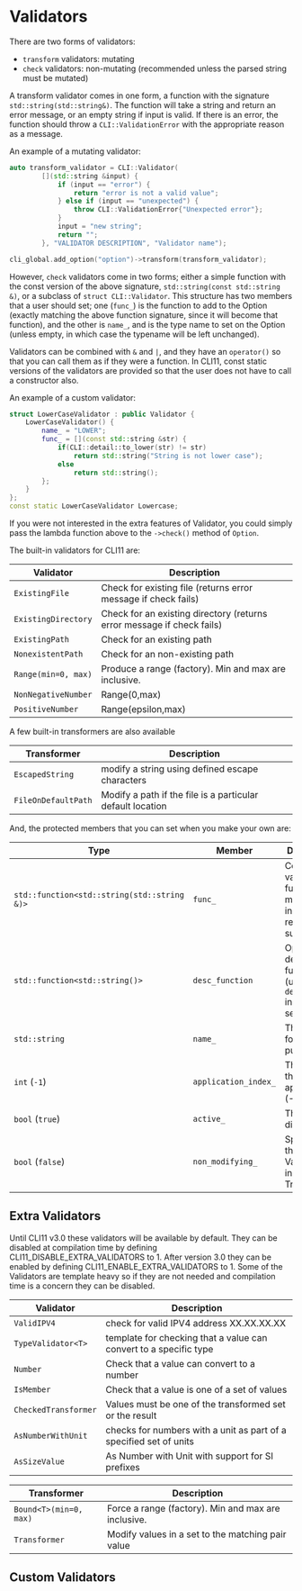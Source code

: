 # Validators

There are two forms of validators:

- `transform` validators: mutating
- `check` validators: non-mutating (recommended unless the parsed string must be
  mutated)

A transform validator comes in one form, a function with the signature
`std::string(std::string&)`. The function will take a string and return an error
message, or an empty string if input is valid. If there is an error, the
function should throw a `CLI::ValidationError` with the appropriate reason as a
message.

An example of a mutating validator:

```cpp
auto transform_validator = CLI::Validator(
        [](std::string &input) {
            if (input == "error") {
                return "error is not a valid value";
            } else if (input == "unexpected") {
                throw CLI::ValidationError{"Unexpected error"};
            }
            input = "new string";
            return "";
        }, "VALIDATOR DESCRIPTION", "Validator name");

cli_global.add_option("option")->transform(transform_validator);
```

However, `check` validators come in two forms; either a simple function with the
const version of the above signature, `std::string(const std::string &)`, or a
subclass of `struct CLI::Validator`. This structure has two members that a user
should set; one (`func_`) is the function to add to the Option (exactly matching
the above function signature, since it will become that function), and the other
is `name_`, and is the type name to set on the Option (unless empty, in which
case the typename will be left unchanged).

Validators can be combined with `&` and `|`, and they have an `operator()` so
that you can call them as if they were a function. In CLI11, const static
versions of the validators are provided so that the user does not have to call a
constructor also.

An example of a custom validator:

```cpp
struct LowerCaseValidator : public Validator {
    LowerCaseValidator() {
        name_ = "LOWER";
        func_ = [](const std::string &str) {
            if(CLI::detail::to_lower(str) != str)
                return std::string("String is not lower case");
            else
                return std::string();
        };
    }
};
const static LowerCaseValidator Lowercase;
```

If you were not interested in the extra features of Validator, you could simply
pass the lambda function above to the `->check()` method of `Option`.

The built-in validators for CLI11 are:

| Validator           | Description                                                            |
| ------------------- | ---------------------------------------------------------------------- |
| `ExistingFile`      | Check for existing file (returns error message if check fails)         |
| `ExistingDirectory` | Check for an existing directory (returns error message if check fails) |
| `ExistingPath`      | Check for an existing path                                             |
| `NonexistentPath`   | Check for an non-existing path                                         |
| `Range(min=0, max)` | Produce a range (factory). Min and max are inclusive.                  |
| `NonNegativeNumber` | Range(0,max<double>)                                                   |
| `PositiveNumber`    | Range(epsilon,max<double>)                                             |

A few built-in transformers are also available

| Transformer         | Description                                                            |
| ------------------- | ---------------------------------------------------------------------- |
| `EscapedString`     | modify a string using defined escape characters                        |
| `FileOnDefaultPath` | Modify a path if the file is a particular default location             |


And, the protected members that you can set when you make your own are:

| Type                                        | Member               | Description                                                            |
| ------------------------------------------- | -------------------- | ---------------------------------------------------------------------- |
| `std::function<std::string(std::string &)>` | `func_`              | Core validation function - modifies input and returns "" if successful |
| `std::function<std::string()>`              | `desc_function`      | Optional description function (uses `description_` instead if not set) |
| `std::string`                               | `name_`              | The name for search purposes                                           |
| `int` (`-1`)                                | `application_index_` | The element this validator applies to (-1 for all)                     |
| `bool` (`true`)                             | `active_`            | This can be disabled                                                   |
| `bool` (`false`)                            | `non_modifying_`     | Specify that this is a Validator instead of a Transformer              |

## Extra Validators

Until CLI11 v3.0 these validators will be available by default.  They can be disabled at compilation time by defining CLI11_DISABLE_EXTRA_VALIDATORS to 1.   After version 3.0 they can be enabled by defining CLI11_ENABLE_EXTRA_VALIDATORS to 1.   Some of the Validators are template heavy so if they are not needed and compilation time is a concern they can be disabled.   

| Validator           | Description                                                            |
| ------------------- | ---------------------------------------------------------------------- |
| `ValidIPV4`         | check for valid IPV4 address XX.XX.XX.XX                               |
| `TypeValidator<T>`  | template for checking that a value can convert to a specific type      |
| `Number`            | Check that a value can convert to a number                             |
| `IsMember`          | Check that a value is one of a set of values                           |
| `CheckedTransformer`| Values must be one of the transformed set or the result                |
| `AsNumberWithUnit`  | checks for numbers with a unit as part of a specified set of units     |
| `AsSizeValue`       | As Number with Unit with support for SI prefixes                       |


| Transformer            | Description                                                            |
| ---------------------- | ---------------------------------------------------------------------- |
| `Bound<T>(min=0, max)` | Force a range (factory). Min and max are inclusive.                    |
| `Transformer`          | Modify values in a set to the matching pair value                      |

## Custom Validators

